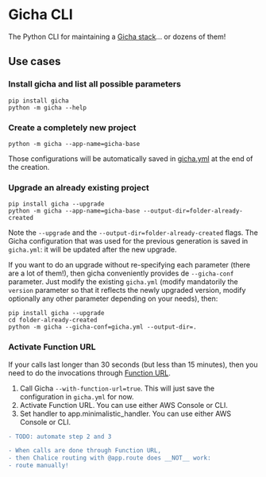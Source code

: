 Gicha CLI
========

The Python CLI for maintaining a [Gicha stack](https://github.com/hei-school/gicha)... or dozens of them!

## Use cases

### Install gicha and list all possible parameters

```
pip install gicha
python -m gicha --help
```

### Create a completely new project

```
python -m gicha --app-name=gicha-base
```

Those configurations will be automatically saved in [gicha.yml](https://github.com/hei-school/gicha-cli/blob/main/tests/oracles/oracle-gicha-base/gicha.yml) at the end of the creation.

### Upgrade an already existing project

```
pip install gicha --upgrade
python -m gicha --app-name=gicha-base --output-dir=folder-already-created
```
Note the `--upgrade` and the `--output-dir=folder-already-created` flags. The Gicha configuration that was used for the previous generation is saved in `gicha.yml`: it will be updated after the new upgrade.

If you want to do an upgrade without re-specifying each parameter (there are a lot of them!), then gicha conveniently provides de `--gicha-conf` parameter.
Just modify the existing `gicha.yml`
(modify mandatorily the `version` parameter so that it reflects the newly upgraded version,
modify optionally any other parameter depending on your needs), then:
```
pip install gicha --upgrade
cd folder-already-created
python -m gicha --gicha-conf=gicha.yml --output-dir=.
```

### Activate Function URL

If your calls last longer than 30 seconds (but less than 15 minutes),
then you need to do the invocations through [Function URL](https://docs.aws.amazon.com/lambda/latest/dg/lambda-urls.html).

1. Call Gicha `--with-function-url=true`. This will just save the configuration in `gicha.yml` for now.
2. Activate Function URL. You can use either AWS Console or CLI.
3. Set handler to app.minimalistic_handler. You can use either AWS Console or CLI.

```diff
- TODO: automate step 2 and 3
```

```diff
- When calls are done through Function URL,
- then Chalice routing with @app.route does __NOT__ work:
- route manually!
```
